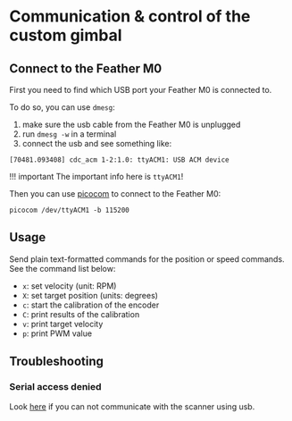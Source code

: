 # Communication & control of the custom gimbal


## Connect to the Feather M0

First you need to find which USB port your Feather M0 is connected to.

To do so, you can use ``dmesg``:

1. make sure the usb cable from the Feather M0 is unplugged
2. run ``dmesg -w`` in a terminal
3. connect the usb and see something like:
```shell
[70481.093408] cdc_acm 1-2:1.0: ttyACM1: USB ACM device
```

!!! important
    The important info here is ``ttyACM1``!

Then you can use [picocom](https://github.com/npat-efault/picocom) to connect to the Feather M0:
```shell
picocom /dev/ttyACM1 -b 115200
```


## Usage

Send plain text-formatted commands for the position or speed commands.
See the command list below:

* `x`: set velocity (unit: RPM)
* `X`: set target position (units: degrees)
* `c`: start the calibration of the encoder
* `C`: print results of the calibration
* `v`: print target velocity
* `p`: print PWM value


## Troubleshooting

### Serial access denied

Look [here](troubleshooting.md#serial-access-denied) if you can not communicate with the scanner using usb.
